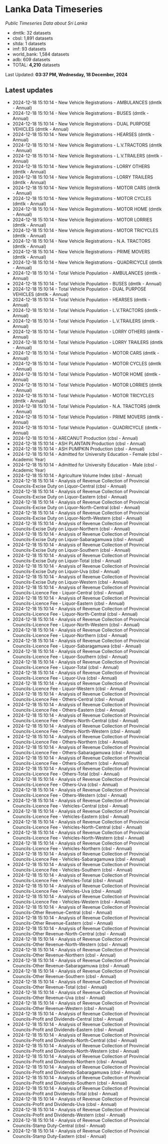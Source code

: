 # Lanka Data Timeseries
*Public Timeseries Data about Sri Lanka*

* dmtlk: 32 datasets
* cbsl: 1,891 datasets
* sltda: 1 datasets
* imf: 93 datasets
* world_bank: 1,584 datasets
* adb: 609 datasets
* TOTAL: **4,210** datasets

Last Updated: **03:37 PM, Wednesday, 18 December, 2024**

## Latest updates

* 2024-12-18 15:10:14 - New Vehicle Registrations - AMBULANCES (dmtlk - Annual)
* 2024-12-18 15:10:14 - New Vehicle Registrations - BUSES (dmtlk - Annual)
* 2024-12-18 15:10:14 - New Vehicle Registrations - DUAL PURPOSE VEHICLES (dmtlk - Annual)
* 2024-12-18 15:10:14 - New Vehicle Registrations - HEARSES (dmtlk - Annual)
* 2024-12-18 15:10:14 - New Vehicle Registrations - L.V.TRACTORS (dmtlk - Annual)
* 2024-12-18 15:10:14 - New Vehicle Registrations - L.V.TRAILERS (dmtlk - Annual)
* 2024-12-18 15:10:14 - New Vehicle Registrations - LORRY OTHERS (dmtlk - Annual)
* 2024-12-18 15:10:14 - New Vehicle Registrations - LORRY TRAILERS (dmtlk - Annual)
* 2024-12-18 15:10:14 - New Vehicle Registrations - MOTOR CARS (dmtlk - Annual)
* 2024-12-18 15:10:14 - New Vehicle Registrations - MOTOR CYCLES (dmtlk - Annual)
* 2024-12-18 15:10:14 - New Vehicle Registrations - MOTOR HOME (dmtlk - Annual)
* 2024-12-18 15:10:14 - New Vehicle Registrations - MOTOR LORRIES (dmtlk - Annual)
* 2024-12-18 15:10:14 - New Vehicle Registrations - MOTOR TRICYCLES (dmtlk - Annual)
* 2024-12-18 15:10:14 - New Vehicle Registrations - N.A. TRACTORS (dmtlk - Annual)
* 2024-12-18 15:10:14 - New Vehicle Registrations - PRIME MOVERS (dmtlk - Annual)
* 2024-12-18 15:10:14 - New Vehicle Registrations - QUADRICYCLE (dmtlk - Annual)
* 2024-12-18 15:10:14 - Total Vehicle Population - AMBULANCES (dmtlk - Annual)
* 2024-12-18 15:10:14 - Total Vehicle Population - BUSES (dmtlk - Annual)
* 2024-12-18 15:10:14 - Total Vehicle Population - DUAL PURPOSE VEHICLES (dmtlk - Annual)
* 2024-12-18 15:10:14 - Total Vehicle Population - HEARSES (dmtlk - Annual)
* 2024-12-18 15:10:14 - Total Vehicle Population - L.V.TRACTORS (dmtlk - Annual)
* 2024-12-18 15:10:14 - Total Vehicle Population - L.V.TRAILERS (dmtlk - Annual)
* 2024-12-18 15:10:14 - Total Vehicle Population - LORRY OTHERS (dmtlk - Annual)
* 2024-12-18 15:10:14 - Total Vehicle Population - LORRY TRAILERS (dmtlk - Annual)
* 2024-12-18 15:10:14 - Total Vehicle Population - MOTOR CARS (dmtlk - Annual)
* 2024-12-18 15:10:14 - Total Vehicle Population - MOTOR CYCLES (dmtlk - Annual)
* 2024-12-18 15:10:14 - Total Vehicle Population - MOTOR HOME (dmtlk - Annual)
* 2024-12-18 15:10:14 - Total Vehicle Population - MOTOR LORRIES (dmtlk - Annual)
* 2024-12-18 15:10:14 - Total Vehicle Population - MOTOR TRICYCLES (dmtlk - Annual)
* 2024-12-18 15:10:14 - Total Vehicle Population - N.A. TRACTORS (dmtlk - Annual)
* 2024-12-18 15:10:14 - Total Vehicle Population - PRIME MOVERS (dmtlk - Annual)
* 2024-12-18 15:10:14 - Total Vehicle Population - QUADRICYCLE (dmtlk - Annual)
* 2024-12-18 15:10:14 - ARECANUT Production (cbsl - Annual)
* 2024-12-18 15:10:14 - ASH PLANTAIN Production (cbsl - Annual)
* 2024-12-18 15:10:14 - ASH PUMPKIN Production (cbsl - Annual)
* 2024-12-18 15:10:14 - Admitted for University Education - Female (cbsl - Academic Year)
* 2024-12-18 15:10:14 - Admitted for University Education - Male (cbsl - Academic Year)
* 2024-12-18 15:10:14 - Agriculture Volume Index (cbsl - Annual)
* 2024-12-18 15:10:14 - Analysis of Revenue Collection of Provincial Councils-Excise Duty on Liquor-Central (cbsl - Annual)
* 2024-12-18 15:10:14 - Analysis of Revenue Collection of Provincial Councils-Excise Duty on Liquor-Eastern (cbsl - Annual)
* 2024-12-18 15:10:14 - Analysis of Revenue Collection of Provincial Councils-Excise Duty on Liquor-North-Central (cbsl - Annual)
* 2024-12-18 15:10:14 - Analysis of Revenue Collection of Provincial Councils-Excise Duty on Liquor-North-Western (cbsl - Annual)
* 2024-12-18 15:10:14 - Analysis of Revenue Collection of Provincial Councils-Excise Duty on Liquor-Northern (cbsl - Annual)
* 2024-12-18 15:10:14 - Analysis of Revenue Collection of Provincial Councils-Excise Duty on Liquor-Sabaragamuwa (cbsl - Annual)
* 2024-12-18 15:10:14 - Analysis of Revenue Collection of Provincial Councils-Excise Duty on Liquor-Southern (cbsl - Annual)
* 2024-12-18 15:10:14 - Analysis of Revenue Collection of Provincial Councils-Excise Duty on Liquor-Total (cbsl - Annual)
* 2024-12-18 15:10:14 - Analysis of Revenue Collection of Provincial Councils-Excise Duty on Liquor-Uva (cbsl - Annual)
* 2024-12-18 15:10:14 - Analysis of Revenue Collection of Provincial Councils-Excise Duty on Liquor-Western (cbsl - Annual)
* 2024-12-18 15:10:14 - Analysis of Revenue Collection of Provincial Councils-Licence Fee - Liquor-Central (cbsl - Annual)
* 2024-12-18 15:10:14 - Analysis of Revenue Collection of Provincial Councils-Licence Fee - Liquor-Eastern (cbsl - Annual)
* 2024-12-18 15:10:14 - Analysis of Revenue Collection of Provincial Councils-Licence Fee - Liquor-North-Central (cbsl - Annual)
* 2024-12-18 15:10:14 - Analysis of Revenue Collection of Provincial Councils-Licence Fee - Liquor-North-Western (cbsl - Annual)
* 2024-12-18 15:10:14 - Analysis of Revenue Collection of Provincial Councils-Licence Fee - Liquor-Northern (cbsl - Annual)
* 2024-12-18 15:10:14 - Analysis of Revenue Collection of Provincial Councils-Licence Fee - Liquor-Sabaragamuwa (cbsl - Annual)
* 2024-12-18 15:10:14 - Analysis of Revenue Collection of Provincial Councils-Licence Fee - Liquor-Southern (cbsl - Annual)
* 2024-12-18 15:10:14 - Analysis of Revenue Collection of Provincial Councils-Licence Fee - Liquor-Total (cbsl - Annual)
* 2024-12-18 15:10:14 - Analysis of Revenue Collection of Provincial Councils-Licence Fee - Liquor-Uva (cbsl - Annual)
* 2024-12-18 15:10:14 - Analysis of Revenue Collection of Provincial Councils-Licence Fee - Liquor-Western (cbsl - Annual)
* 2024-12-18 15:10:14 - Analysis of Revenue Collection of Provincial Councils-Licence Fee - Others-Central (cbsl - Annual)
* 2024-12-18 15:10:14 - Analysis of Revenue Collection of Provincial Councils-Licence Fee - Others-Eastern (cbsl - Annual)
* 2024-12-18 15:10:14 - Analysis of Revenue Collection of Provincial Councils-Licence Fee - Others-North-Central (cbsl - Annual)
* 2024-12-18 15:10:14 - Analysis of Revenue Collection of Provincial Councils-Licence Fee - Others-North-Western (cbsl - Annual)
* 2024-12-18 15:10:14 - Analysis of Revenue Collection of Provincial Councils-Licence Fee - Others-Northern (cbsl - Annual)
* 2024-12-18 15:10:14 - Analysis of Revenue Collection of Provincial Councils-Licence Fee - Others-Sabaragamuwa (cbsl - Annual)
* 2024-12-18 15:10:14 - Analysis of Revenue Collection of Provincial Councils-Licence Fee - Others-Southern (cbsl - Annual)
* 2024-12-18 15:10:14 - Analysis of Revenue Collection of Provincial Councils-Licence Fee - Others-Total (cbsl - Annual)
* 2024-12-18 15:10:14 - Analysis of Revenue Collection of Provincial Councils-Licence Fee - Others-Uva (cbsl - Annual)
* 2024-12-18 15:10:14 - Analysis of Revenue Collection of Provincial Councils-Licence Fee - Others-Western (cbsl - Annual)
* 2024-12-18 15:10:14 - Analysis of Revenue Collection of Provincial Councils-Licence Fee - Vehicles-Central (cbsl - Annual)
* 2024-12-18 15:10:14 - Analysis of Revenue Collection of Provincial Councils-Licence Fee - Vehicles-Eastern (cbsl - Annual)
* 2024-12-18 15:10:14 - Analysis of Revenue Collection of Provincial Councils-Licence Fee - Vehicles-North-Central (cbsl - Annual)
* 2024-12-18 15:10:14 - Analysis of Revenue Collection of Provincial Councils-Licence Fee - Vehicles-North-Western (cbsl - Annual)
* 2024-12-18 15:10:14 - Analysis of Revenue Collection of Provincial Councils-Licence Fee - Vehicles-Northern (cbsl - Annual)
* 2024-12-18 15:10:14 - Analysis of Revenue Collection of Provincial Councils-Licence Fee - Vehicles-Sabaragamuwa (cbsl - Annual)
* 2024-12-18 15:10:14 - Analysis of Revenue Collection of Provincial Councils-Licence Fee - Vehicles-Southern (cbsl - Annual)
* 2024-12-18 15:10:14 - Analysis of Revenue Collection of Provincial Councils-Licence Fee - Vehicles-Total (cbsl - Annual)
* 2024-12-18 15:10:14 - Analysis of Revenue Collection of Provincial Councils-Licence Fee - Vehicles-Uva (cbsl - Annual)
* 2024-12-18 15:10:14 - Analysis of Revenue Collection of Provincial Councils-Licence Fee - Vehicles-Western (cbsl - Annual)
* 2024-12-18 15:10:14 - Analysis of Revenue Collection of Provincial Councils-Other Revenue-Central (cbsl - Annual)
* 2024-12-18 15:10:14 - Analysis of Revenue Collection of Provincial Councils-Other Revenue-Eastern (cbsl - Annual)
* 2024-12-18 15:10:14 - Analysis of Revenue Collection of Provincial Councils-Other Revenue-North-Central (cbsl - Annual)
* 2024-12-18 15:10:14 - Analysis of Revenue Collection of Provincial Councils-Other Revenue-North-Western (cbsl - Annual)
* 2024-12-18 15:10:14 - Analysis of Revenue Collection of Provincial Councils-Other Revenue-Northern (cbsl - Annual)
* 2024-12-18 15:10:14 - Analysis of Revenue Collection of Provincial Councils-Other Revenue-Sabaragamuwa (cbsl - Annual)
* 2024-12-18 15:10:14 - Analysis of Revenue Collection of Provincial Councils-Other Revenue-Southern (cbsl - Annual)
* 2024-12-18 15:10:14 - Analysis of Revenue Collection of Provincial Councils-Other Revenue-Total (cbsl - Annual)
* 2024-12-18 15:10:14 - Analysis of Revenue Collection of Provincial Councils-Other Revenue-Uva (cbsl - Annual)
* 2024-12-18 15:10:14 - Analysis of Revenue Collection of Provincial Councils-Other Revenue-Western (cbsl - Annual)
* 2024-12-18 15:10:14 - Analysis of Revenue Collection of Provincial Councils-Profit and Dividends-Central (cbsl - Annual)
* 2024-12-18 15:10:14 - Analysis of Revenue Collection of Provincial Councils-Profit and Dividends-Eastern (cbsl - Annual)
* 2024-12-18 15:10:14 - Analysis of Revenue Collection of Provincial Councils-Profit and Dividends-North-Central (cbsl - Annual)
* 2024-12-18 15:10:14 - Analysis of Revenue Collection of Provincial Councils-Profit and Dividends-North-Western (cbsl - Annual)
* 2024-12-18 15:10:14 - Analysis of Revenue Collection of Provincial Councils-Profit and Dividends-Northern (cbsl - Annual)
* 2024-12-18 15:10:14 - Analysis of Revenue Collection of Provincial Councils-Profit and Dividends-Sabaragamuwa (cbsl - Annual)
* 2024-12-18 15:10:14 - Analysis of Revenue Collection of Provincial Councils-Profit and Dividends-Southern (cbsl - Annual)
* 2024-12-18 15:10:14 - Analysis of Revenue Collection of Provincial Councils-Profit and Dividends-Total (cbsl - Annual)
* 2024-12-18 15:10:14 - Analysis of Revenue Collection of Provincial Councils-Profit and Dividends-Uva (cbsl - Annual)
* 2024-12-18 15:10:14 - Analysis of Revenue Collection of Provincial Councils-Profit and Dividends-Western (cbsl - Annual)
* 2024-12-18 15:10:14 - Analysis of Revenue Collection of Provincial Councils-Stamp Duty-Central (cbsl - Annual)
* 2024-12-18 15:10:14 - Analysis of Revenue Collection of Provincial Councils-Stamp Duty-Eastern (cbsl - Annual)